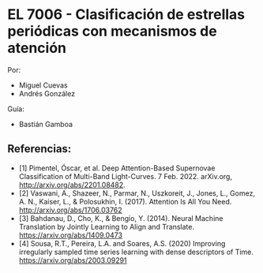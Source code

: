 # EL 7006 - Clasificación de estrellas periódicas con mecanismos de atención

Por:
- Miguel Cuevas
- Andrés González

Guía:
- Bastián Gamboa


## Referencias:
- [1] Pimentel, Óscar, et al. Deep Attention-Based Supernovae Classification of Multi-Band
Light-Curves. 7 Feb. 2022. arXiv.org, http://arxiv.org/abs/2201.08482.
- [2] Vaswani, A., Shazeer, N., Parmar, N., Uszkoreit, J., Jones, L., Gomez, A. N., Kaiser, L., &
Polosukhin, I. (2017). Attention Is All You Need. http://arxiv.org/abs/1706.03762
- [3] Bahdanau, D., Cho, K., & Bengio, Y. (2014). Neural Machine Translation by Jointly Learning
to Align and Translate. https://arxiv.org/abs/1409.0473
- [4] Sousa, R.T., Pereira, L.A. and Soares, A.S. (2020) Improving irregularly sampled time series learning with dense descriptors of Time. https://arxiv.org/abs/2003.09291

